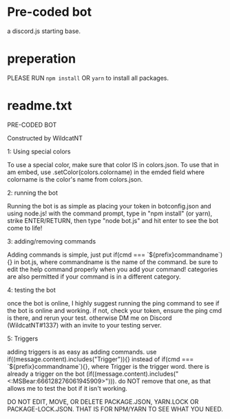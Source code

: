 # Pre-coded bot
a discord.js starting base.

# preperation
PLEASE RUN `npm install` OR `yarn` to install all packages.

# readme.txt
PRE-CODED BOT

Constructed by WildcatNT

1: Using special colors

To use a special color, make sure that color IS in colors.json. 
To use that in am embed, use .setColor(colors.colorname) in the 
emded field where colorname is the color's name from colors.json.

2: running the bot 

Running the bot is as simple as placing your token in botconfig.json
and using node.js! with the command prompt, type in "npm install" 
(or yarn), strike ENTER/RETURN, then type "node bot.js" and hit enter 
to see the bot come to life!

3: adding/removing commands

Adding commands is simple, just put if(cmd === \`${prefix}commandname\`){}
in bot.js, where commandname is the name of the command. be sure to edit
the help command properly when you add your command! categories are also
permitted if your command is in a different category.

4: testing the bot

once the bot is online, I highly suggest running the ping command to see if
the bot is online and working. if not, check your token, ensure the ping cmd
is there, and rerun your test. otherwise DM me on Discord (WildcatNT#1337) with
an invite to your testing server. 

5: Triggers

adding triggers is as easy as adding commands. use if((message.content).includes("Trigger")){}
instead of if(cmd === \`${prefix}commandname\`){}, where Trigger is the trigger word. there is already
a trigger on the bot (if((message.content).includes("<:MSBear:666128276061945909>"))). do NOT remove
that one, as that allows me to test the bot if it isn't working.

DO NOT EDIT, MOVE, OR DELETE PACKAGE.JSON, YARN.LOCK OR PACKAGE-LOCK.JSON. THAT IS FOR NPM/YARN TO SEE WHAT YOU NEED.